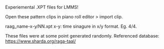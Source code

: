 Experiemental .XPT files for LMMS!

Open these pattern clips in piano roll editor > import clip.


raag_name-x-y/NN.xpt
x-y: time sinagure in x/y format. Eg. 4/4.


These files were at some point generated randomly.
Referenced database: https://www.sharda.org/raga-taal/
